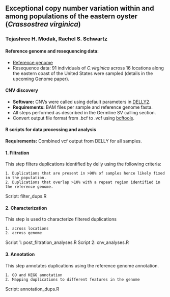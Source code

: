 ## Exceptional copy number variation within and among populations of the eastern oyster (*Crassostrea virginica*) 
### Tejashree H. Modak, Rachel S. Schwartz

#### Reference genome and resequencing data:
- [Reference genome](https://www.ncbi.nlm.nih.gov/genome/398)
- Resequence data: 91 individuals of *C.virginica* across 16 locations along the eastern coast of the United States were sampled (details in the upcoming Genome paper).
#### CNV discovery
- **Software:** CNVs were called using default parameters in [DELLY2](https://github.com/dellytools/delly).
- **Requirements:** BAM files per sample and reference genome fasta. 
- All steps performed as described in the Germline SV calling section.
- Convert output file format from .bcf to .vcf using [bcftools](http://samtools.github.io/bcftools/bcftools.html#view). 

#### R scripts for data processing and analysis 
**Requirements:** Combined vcf output from DELLY for all samples. 

#### 1. Filtration

This step filters duplications identified by delly using the following criteria:

    1. Duplications that are present in >90% of samples hence likely fixed in the population.   
    2. Duplications that overlap >10% with a repeat region identified in the reference genome. 

Script: filter_dups.R

#### 2. Characterization

This step is used to characterize filtered duplications 

    1. across locations
    2. across genome

Script 1: post_filtration_analyses.R 
Script 2: cnv_analyses.R

#### 3. Annotation

This step annotates duplications using the reference genome annotation.

    1. GO and KEGG annotation
    2. Mapping duplications to different features in the genome

Script: annotation_dups.R
